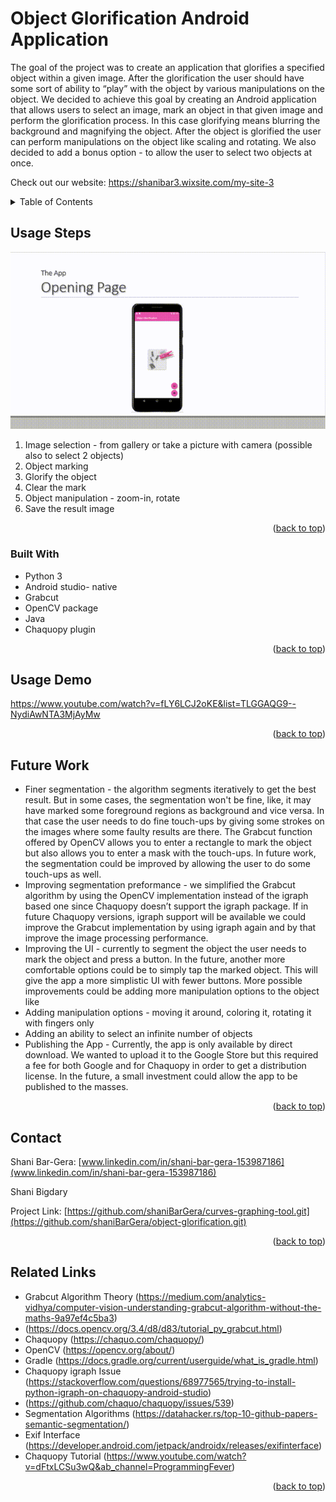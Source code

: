 <div id="top"></div>

# Object Glorification Android Application

The goal of the project was to create an application that glorifies a specified object within a given image. After the glorification the user should have some sort of ability to “play” with the object by various manipulations on the object.
We decided to achieve this goal by creating an Android application that allows users to select an image, mark an object in that given image and perform the glorification process. In this case glorifying means blurring the background and magnifying the object. After the object is glorified the user can perform manipulations on the object like scaling and rotating. We also decided to add a bonus option - to allow the user to select two objects at once.  

Check out our website: https://shanibar3.wixsite.com/my-site-3


<!-- TABLE OF CONTENTS -->
<details>
  <summary>Table of Contents</summary>
  <ol>
    <li>
      <a href="#about-the-project">About The Project</a>
      <ul>
        <li><a href="#built-with">Built With</a></li>
      </ul>
    </li>
    <li><a href="#usage">Usage Demo</a></li>
    <li><a href="#future">Future Work</a></li>
    <li><a href="#contact">Contact</a></li>
    <li><a href="#links">Related Links</a></li>
  </ol>
</details>



<!-- Usage Steps -->
## Usage Steps

![Alt text](./img/explanation.gif?raw=true "Explanation")

1. Image selection - from gallery or take a picture with camera (possible also to select 2 objects)
2. Object marking
3. Glorify the object
4. Clear the mark
5. Object manipulation - zoom-in, rotate
6. Save the result image

<p align="right">(<a href="#top">back to top</a>)</p>



### Built With

* Python 3
* Android studio- native
* Grabcut
* OpenCV package
* Java
* Chaquopy plugin

<p align="right">(<a href="#top">back to top</a>)</p>

<!-- USAGE EXAMPLES -->
## Usage Demo

https://www.youtube.com/watch?v=fLY6LCJ2oKE&list=TLGGAQG9--NydiAwNTA3MjAyMw

<p align="right">(<a href="#top">back to top</a>)</p>



<!-- Futer Work -->
## Future Work

- Finer segmentation - the algorithm segments iteratively to get the best result. But in some cases, the
segmentation won't be fine, like, it may have marked some foreground regions as
background and vice versa. In that case the user needs to do fine touch-ups by giving some
strokes on the images where some faulty results are there. The Grabcut function offered by
OpenCV allows you to enter a rectangle to mark the object but also allows you to enter a
mask with the touch-ups. In future work, the segmentation could be improved by allowing the
user to do some touch-ups as well.
 - Improving segmentation preformance - we simplified the Grabcut algorithm by using the OpenCV
implementation instead of the igraph based one since Chaquopy doesn’t support the igraph
package. If in future Chaquopy versions, igraph support will be available we could improve
the Grabcut implementation by using igraph again and by that improve the image processing
performance.
- Improving the UI - currently to segment the object the user needs to mark the object and press a button. In the
future, another more comfortable options could be to simply tap the marked object. This will
give the app a more simplistic UI with fewer buttons.
More possible improvements could be adding more manipulation options to the object like
- Adding manipulation options - moving it around, coloring it, rotating it with fingers only
- Adding an ability to select an infinite number of objects
- Publishing the App - Currently, the app is only available by direct download. We wanted to upload it to the Google Store but this required a fee for both Google and for Chaquopy in order to get a distribution license. In the future, a small investment could allow
the app to be published to the masses.



<p align="right">(<a href="#top">back to top</a>)</p>




<!-- CONTACT -->
## Contact

Shani Bar-Gera: [www.linkedin.com/in/shani-bar-gera-153987186](www.linkedin.com/in/shani-bar-gera-153987186) 

Shani Bigdary

Project Link: [https://github.com/shaniBarGera/curves-graphing-tool.git](https://github.com/shaniBarGera/object-glorification.git)

<p align="right">(<a href="#top">back to top</a>)</p>



<!-- Links -->
## Related Links

* Grabcut Algorithm Theory (https://medium.com/analytics-vidhya/computer-vision-understanding-grabcut-algorithm-without-the-maths-9a97ef4c5ba3)
* (https://docs.opencv.org/3.4/d8/d83/tutorial_py_grabcut.html)
* Chaquopy (https://chaquo.com/chaquopy/)
* OpenCV (https://opencv.org/about/)
* Gradle (https://docs.gradle.org/current/userguide/what_is_gradle.html)
* Chaquopy igraph Issue (https://stackoverflow.com/questions/68977565/trying-to-install-python-igraph-on-chaquopy-android-studio)
* (https://github.com/chaquo/chaquopy/issues/539)
* Segmentation Algorithms (https://datahacker.rs/top-10-github-papers-semantic-segmentation/)
* Exif Interface (https://developer.android.com/jetpack/androidx/releases/exifinterface)
* Chaquopy Tutorial (https://www.youtube.com/watch?v=dFtxLCSu3wQ&ab_channel=ProgrammingFever)


<p align="right">(<a href="#top">back to top</a>)</p>



<!-- MARKDOWN LINKS & IMAGES -->
<!-- https://www.markdownguide.org/basic-syntax/#reference-style-links -->
[contributors-shield]: https://img.shields.io/github/contributors/othneildrew/Best-README-Template.svg?style=for-the-badge
[contributors-url]: https://github.com/othneildrew/Best-README-Template/graphs/contributors
[forks-shield]: https://img.shields.io/github/forks/othneildrew/Best-README-Template.svg?style=for-the-badge
[forks-url]: https://github.com/othneildrew/Best-README-Template/network/members
[stars-shield]: https://img.shields.io/github/stars/othneildrew/Best-README-Template.svg?style=for-the-badge
[stars-url]: https://github.com/othneildrew/Best-README-Template/stargazers
[issues-shield]: https://img.shields.io/github/issues/othneildrew/Best-README-Template.svg?style=for-the-badge
[issues-url]: https://github.com/othneildrew/Best-README-Template/issues
[license-shield]: https://img.shields.io/github/license/othneildrew/Best-README-Template.svg?style=for-the-badge
[license-url]: https://github.com/othneildrew/Best-README-Template/blob/master/LICENSE.txt
[linkedin-shield]: https://img.shields.io/badge/-LinkedIn-black.svg?style=for-the-badge&logo=linkedin&colorB=555
[linkedin-url]: https://linkedin.com/in/othneildrew
[product-screenshot]: images/screenshot.png
